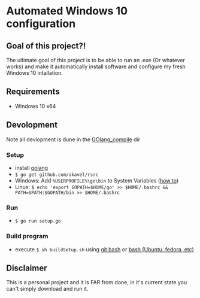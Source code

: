 # Automated Windows 10 configuration

## Goal of this project?!
The ultimate goal of this project is to be able to run an .exe (Or whatever works) and make it automatically install software and configure my fresh Windows 10 intallation.

## Requirements
- Windows 10 x64

## Devolopment
Note all devlopment is dune in the [GOlang_compile](./GOlang_compile) dir
### Setup
- install [golang](https://golang.org/dl/)
- `$ go get github.com/akavel/rsrc`
- Windows: Add `%USERPROFILE%\go\bin` to System Variables ([how to](https://www.java.com/en/download/help/path.xml))
- Linux: `$ echo 'export GOPATH=$HOME/go' >> $HOME/.bashrc && PATH=$PATH:$GOPATH/bin >> $HOME/.bashrc`
### Run
- `$ go run setup.go`
### Build program
- execute `$ sh buildSetup.sh` using [git bash](https://git-scm.com/downloads) or [bash (Ubuntu, fedora, etc)](https://docs.microsoft.com/en-us/windows/wsl/install-win10)

## Disclaimer
This is a personal project and it is FAR from done, in it's current state you can't simply download and run it.
